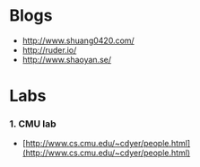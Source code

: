 # Blogs

* http://www.shuang0420.com/
* http://ruder.io/
* http://www.shaoyan.se/

# Labs
### 1. CMU lab
* [http://www.cs.cmu.edu/~cdyer/people.html](http://www.cs.cmu.edu/~cdyer/people.html)
